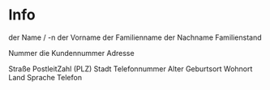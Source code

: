 
# Info
der Name / -n
der Vorname
der Familienname
der Nachname
Familienstand

Nummer
die Kundennummer
Adresse

Straße
PostleitZahl (PLZ)
Stadt
Telefonnummer
Alter
Geburtsort
Wohnort
Land
Sprache
Telefon

